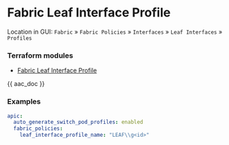 # Fabric Leaf Interface Profile

Location in GUI:
`Fabric` » `Fabric Policies` » `Interfaces` » `Leaf Interfaces` » `Profiles`

### Terraform modules

* [Fabric Leaf Interface Profile](https://registry.terraform.io/modules/netascode/fabric-leaf-interface-profile/aci/latest)

{{ aac_doc }}
### Examples

```yaml
apic:
  auto_generate_switch_pod_profiles: enabled
  fabric_policies:
    leaf_interface_profile_name: "LEAF\\g<id>"
```
